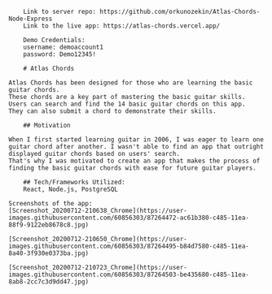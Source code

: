         Link to server repo: https://github.com/orkunozekin/Atlas-Chords-Node-Express
        Link to the live app: https://atlas-chords.vercel.app/

        Demo Credentials: 
        username: demoaccount1
        password: Demo12345!
        
        # Atlas Chords

    Atlas Chords has been designed for those who are learning the basic guitar chords.
    These chords are a key part of mastering the basic guitar skills. 
    Users can search and find the 14 basic guitar chords on this app. 
    They can also submit a chord to demonstrate their skills. 

        ## Motivation
        
    When I first started learning guitar in 2006, I was eager to learn one guitar chord after another. I wasn't able to find an app that outright displayed guitar chords based on users' search. 
    That's why I was motivated to create an app that makes the process of finding the basic guitar chords with ease for future guitar players. 

        ## Tech/Frameworks Utilized:
        React, Node.js, PostgreSQL

    Screenshots of the app: 
    [Screenshot_20200712-210638_Chrome](https://user-images.githubusercontent.com/60856303/87264472-ac61b380-c485-11ea-88f9-9122eb8678c8.jpg)

    [Screenshot_20200712-210650_Chrome](https://user-images.githubusercontent.com/60856303/87264495-b84d7580-c485-11ea-8a40-3f930e0373ba.jpg)

    [Screenshot_20200712-210723_Chrome](https://user-images.githubusercontent.com/60856303/87264503-be435680-c485-11ea-8ab8-2cc7c3d9dd47.jpg)
